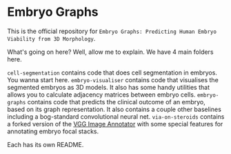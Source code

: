 # Embryo Graphs
This is the official repository for `Embryo Graphs: Predicting Human Embryo Viability from 3D Morphology`.

What's going on here? Well, allow me to explain. We have 4 main folders here.

`cell-segmentation` contains code that does cell segmentation in embryos. You wanna start here.
`embryo-visualiser` contains code that visualises the segmented embryos as 3D models. It also has some handy utilities that allows you to calculate adjacency matrices between embryo cells.
`embryo-graphs` contains code that predicts the clinical outcome of an embryo, based on its graph representation. It also contains a couple other baselines including a bog-standard convolutional neural net.
`via-on-steroids` contains a forked version of the [VGG Image Annotator](https://www.robots.ox.ac.uk/~vgg/software/via/) with some special features for annotating embryo focal stacks.

Each has its own README.
